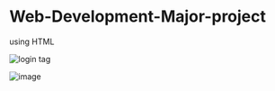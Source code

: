 # Web-Development-Major-project
using HTML

![login tag](https://github.com/MeghamshAvuti/Major-project-loginpage-/assets/113839062/90a15c24-bbec-430f-96a9-821a27177bfb)


![image](https://github.com/MeghamshAvuti/Major-project-loginpage-/assets/113839062/1bbd6218-8316-4b97-8e56-a5bc7dd82b2a)
